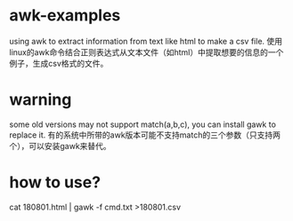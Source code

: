 # awk-examples
using awk to extract information from text like html to make a csv file.
使用linux的awk命令结合正则表达式从文本文件（如html）中提取想要的信息的一个例子，生成csv格式的文件。

# warning
some old versions may not support match(a,b,c), you can install gawk to replace it.
有的系统中所带的awk版本可能不支持match的三个参数（只支持两个），可以安装gawk来替代。

# how to use?
cat 180801.html | gawk -f cmd.txt >180801.csv
